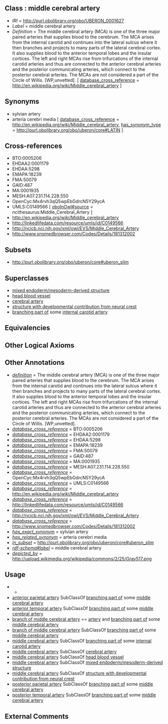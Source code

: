 
## Class : middle cerebral artery

 * *IRI* = http://purl.obolibrary.org/obo/UBERON_0001627
 * *Label* = middle cerebral artery
 * *Definition* = The middle cerebral artery (MCA) is one of the three major paired arteries that supplies blood to the cerebrum. The MCA arises from the internal carotid and continues into the lateral sulcus where it then branches and projects to many parts of the lateral cerebral cortex. It also supplies blood to the anterior temporal lobes and the insular cortices. The left and right MCAs rise from trifurcations of the internal carotid arteries and thus are connected to the anterior cerebral arteries and the posterior communicating arteries, which connect to the posterior cerebral arteries. The MCAs are not considered a part of the Circle of Willis. [WP,unvetted]. [ [database_cross_reference](../../ef/oboInOwl#hasDbXref.md) = http://en.wikipedia.org/wiki/Middle_cerebral_artery ]

## Synonyms

 * sylvian artery
 * arteria cerebri media [ [database_cross_reference](../../ef/oboInOwl#hasDbXref.md) = http://en.wikipedia.org/wiki/Middle_cerebral_artery, [has_synonym_type](../../pe/oboInOwl#hasSynonymType.md) = http://purl.obolibrary.org/obo/uberon/core#LATIN ]

## Cross-references

 * BTO:0005206
 * EHDAA2:0001179
 * EHDAA:5298
 * EMAPA:18239
 * FMA:50079
 * GAID:487
 * MA:0001935
 * MESH:A07.231.114.228.550
 * OpenCyc:Mx4rvh3qQ5wpEbGdrcN5Y29ycA
 * UMLS:C0149566 [ [oboInOwl#source](../../ce/oboInOwl#source.md) = ncithesaurus:Middle_Cerebral_Artery ]
 * http://en.wikipedia.org/wiki/Middle_cerebral_artery
 * http://linkedlifedata.com/resource/umls/id/C0149566
 * http://ncicb.nci.nih.gov/xml/owl/EVS/Middle_Cerebral_Artery
 * http://www.snomedbrowser.com/Codes/Details/181312002

## Subsets

 * http://purl.obolibrary.org/obo/uberon/core#uberon_slim

## Superclasses

 * [mixed endoderm/mesoderm-derived structure](../../UBERON/77/UBERON_0000077.md)
 * [head blood vessel](../../UBERON/96/UBERON_0003496.md)
 * [cerebral artery](../../UBERON/49/UBERON_0004449.md)
 * [structure with developmental contribution from neural crest](../../UBERON/14/UBERON_0010314.md)
 * [branching part of](../../RO/80/RO_0002380.md) some [internal carotid artery](../../UBERON/32/UBERON_0001532.md)

## Equivalencies


## Other Logical Axioms


## Other Annotations

 * *[definition](../../IAO/15/IAO_0000115.md)* = The middle cerebral artery (MCA) is one of the three major paired arteries that supplies blood to the cerebrum. The MCA arises from the internal carotid and continues into the lateral sulcus where it then branches and projects to many parts of the lateral cerebral cortex. It also supplies blood to the anterior temporal lobes and the insular cortices. The left and right MCAs rise from trifurcations of the internal carotid arteries and thus are connected to the anterior cerebral arteries and the posterior communicating arteries, which connect to the posterior cerebral arteries. The MCAs are not considered a part of the Circle of Willis. [WP,unvetted].
 * *[database_cross_reference](../../ef/oboInOwl#hasDbXref.md)* = BTO:0005206
 * *[database_cross_reference](../../ef/oboInOwl#hasDbXref.md)* = EHDAA2:0001179
 * *[database_cross_reference](../../ef/oboInOwl#hasDbXref.md)* = EHDAA:5298
 * *[database_cross_reference](../../ef/oboInOwl#hasDbXref.md)* = EMAPA:18239
 * *[database_cross_reference](../../ef/oboInOwl#hasDbXref.md)* = FMA:50079
 * *[database_cross_reference](../../ef/oboInOwl#hasDbXref.md)* = GAID:487
 * *[database_cross_reference](../../ef/oboInOwl#hasDbXref.md)* = MA:0001935
 * *[database_cross_reference](../../ef/oboInOwl#hasDbXref.md)* = MESH:A07.231.114.228.550
 * *[database_cross_reference](../../ef/oboInOwl#hasDbXref.md)* = OpenCyc:Mx4rvh3qQ5wpEbGdrcN5Y29ycA
 * *[database_cross_reference](../../ef/oboInOwl#hasDbXref.md)* = UMLS:C0149566
 * *[database_cross_reference](../../ef/oboInOwl#hasDbXref.md)* = http://en.wikipedia.org/wiki/Middle_cerebral_artery
 * *[database_cross_reference](../../ef/oboInOwl#hasDbXref.md)* = http://linkedlifedata.com/resource/umls/id/C0149566
 * *[database_cross_reference](../../ef/oboInOwl#hasDbXref.md)* = http://ncicb.nci.nih.gov/xml/owl/EVS/Middle_Cerebral_Artery
 * *[database_cross_reference](../../ef/oboInOwl#hasDbXref.md)* = http://www.snomedbrowser.com/Codes/Details/181312002
 * *[has_exact_synonym](../../ym/oboInOwl#hasExactSynonym.md)* = sylvian artery
 * *[has_related_synonym](../../ym/oboInOwl#hasRelatedSynonym.md)* = arteria cerebri media
 * *[in_subset](../../et/oboInOwl#inSubset.md)* = http://purl.obolibrary.org/obo/uberon/core#uberon_slim
 * *[rdf-schema#label](../../el/rdf-schema#label.md)* = middle cerebral artery
 * *[depicted_by](../../depicted/by/depicted_by.md)* = http://upload.wikimedia.org/wikipedia/commons/2/25/Gray517.png

## Usage

 * -
 * [anterior parietal artery](../../UBERON/62/UBERON_0035462.md) SubClassOf [branching part of](../../RO/80/RO_0002380.md) some [middle cerebral artery](../../UBERON/27/UBERON_0001627.md)
 * [anterior temporal artery](../../UBERON/25/UBERON_0035225.md) SubClassOf [branching part of](../../RO/80/RO_0002380.md) some [middle cerebral artery](../../UBERON/27/UBERON_0001627.md)
 * [branch of middle cerebral artery](../../UBERON/50/UBERON_0035350.md) == [artery](../../UBERON/37/UBERON_0001637.md) and [branching part of](../../RO/80/RO_0002380.md) some [middle cerebral artery](../../UBERON/27/UBERON_0001627.md)
 * [branch of middle cerebral artery](../../UBERON/50/UBERON_0035350.md) SubClassOf [branching part of](../../RO/80/RO_0002380.md) some [middle cerebral artery](../../UBERON/27/UBERON_0001627.md)
 * [middle cerebral artery](../../UBERON/27/UBERON_0001627.md) SubClassOf [branching part of](../../RO/80/RO_0002380.md) some [internal carotid artery](../../UBERON/32/UBERON_0001532.md)
 * [middle cerebral artery](../../UBERON/27/UBERON_0001627.md) SubClassOf [cerebral artery](../../UBERON/49/UBERON_0004449.md)
 * [middle cerebral artery](../../UBERON/27/UBERON_0001627.md) SubClassOf [head blood vessel](../../UBERON/96/UBERON_0003496.md)
 * [middle cerebral artery](../../UBERON/27/UBERON_0001627.md) SubClassOf [mixed endoderm/mesoderm-derived structure](../../UBERON/77/UBERON_0000077.md)
 * [middle cerebral artery](../../UBERON/27/UBERON_0001627.md) SubClassOf [structure with developmental contribution from neural crest](../../UBERON/14/UBERON_0010314.md)
 * [posterior parietal artery](../../UBERON/22/UBERON_0035222.md) SubClassOf [branching part of](../../RO/80/RO_0002380.md) some [middle cerebral artery](../../UBERON/27/UBERON_0001627.md)
 * [posterior temporal artery](../../UBERON/61/UBERON_0035261.md) SubClassOf [branching part of](../../RO/80/RO_0002380.md) some [middle cerebral artery](../../UBERON/27/UBERON_0001627.md)

## External Comments

